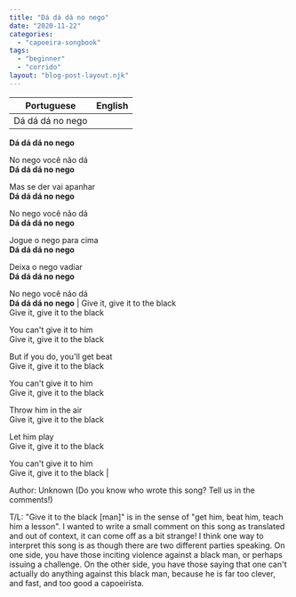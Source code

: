 ```yaml
---
title: "Dá dá dá no nego"
date: "2020-11-22"
categories: 
  - "capoeira-songbook"
tags: 
  - "beginner"
  - "corrido"
layout: "blog-post-layout.njk"
---
```


| Portuguese | English |
| --- | --- |
| Dá dá dá no nego  
**Dá dá dá no nego**  
  
No nego você não dá  
**Dá dá dá no nego**  
  
Mas se der vai apanhar  
**Dá dá dá no nego**  
  
No nego você não dá  
**Dá dá dá no nego**  
  
Jogue o nego para cima  
**Dá dá dá no nego**  
  
Deixa o nego vadiar  
**Dá dá dá no nego**  
  
No nego você não dá  
**Dá dá dá no nego** | Give it, give it to the black  
Give it, give it to the black  
  
You can't give it to him  
Give it, give it to the black  
  
But if you do, you'll get beat  
Give it, give it to the black  
  
You can't give it to him  
Give it, give it to the black  
  
Throw him in the air  
Give it, give it to the black  
  
Let him play  
Give it, give it to the black  
  
You can't give it to him  
Give it, give it to the black |

<figcaption>

Author: Unknown (Do you know who wrote this song? Tell us in the comments!)  
  
T/L: "Give it to the black \[man\]" is in the sense of "get him, beat him, teach him a lesson". I wanted to write a small comment on this song as translated and out of context, it can come off as a bit strange! I think one way to interpret this song is as though there are two different parties speaking. On one side, you have those inciting violence against a black man, or perhaps issuing a challenge. On the other side, you have those saying that one can't actually do anything against this black man, because he is far too clever, and fast, and too good a capoeirista.

</figcaption>
